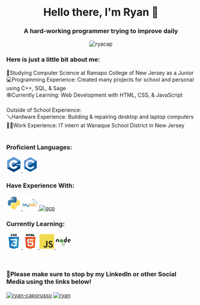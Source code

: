 <h1 align="center">Hello there, I'm Ryan 👋</h1>
<h3 align="center">A hard-working programmer trying to improve daily</h3>
<p align="center"> <img src="https://komarev.com/ghpvc/?username=ryacap&label=Profile%20views&color=0e75b6&style=flat" alt="ryacap" /> </p>

<h3>Here is just a little bit about me:</h3>
                📖Studying Computer Science at Ramapo College of New Jersey as a Junior<br/>
                💻Programming Experience: Created many projects for school and personal using C++, SQL, & Sage<br/>
                🕸️Currently Learning: Web Development with HTML, CSS, & JavaScript<br/>
                <br/>
                Outside of School Experience:<br/>
                🪛Hardware Experience: Building & repairing desktop and laptop computers<br/>
                👨‍💻Work Experience: IT intern at Wanaque School District in New Jersey<br/>
                <br/>

<h3 align="left">Proficient Languages:</h3>
<p align="left"> 
        <a href="https://www.w3schools.com/cpp/" target="_blank" rel="noreferrer"> <img src="https://raw.githubusercontent.com/devicons/devicon/master/icons/cplusplus/cplusplus-original.svg" alt="cplusplus" width="40" height="40"/> </a> 
        <a href="https://www.cprogramming.com/" target="_blank" rel="noreferrer"> <img src="https://raw.githubusercontent.com/devicons/devicon/master/icons/c/c-original.svg" alt="c" width="40" height="40"/> </a>
</p>

<h3 align="left">Have Experience With:</h3>
<p align="left">
        <a href="https://www.python.org" target="_blank" rel="noreferrer"> <img src="https://raw.githubusercontent.com/devicons/devicon/master/icons/python/python-original.svg" alt="python" width="40" height="40"/> </a>
        <a href="https://www.mysql.com/" target="_blank" rel="noreferrer"> <img src="https://raw.githubusercontent.com/devicons/devicon/master/icons/mysql/mysql-original-wordmark.svg" alt="mysql" width="40" height="40"/> </a> 
        <a href="https://cloud.google.com" target="_blank" rel="noreferrer"> <img src="https://www.vectorlogo.zone/logos/google_cloud/google_cloud-icon.svg" alt="gcp" width="40" height="40"/> </a>
</p>

<h3 align="left">Currently Learning:</h3>
<p align="left">
        <a href="https://www.w3schools.com/css/" target="_blank" rel="noreferrer"> <img src="https://raw.githubusercontent.com/devicons/devicon/master/icons/css3/css3-original-wordmark.svg" alt="css3" width="40" height="40"/> </a> 
        <a href="https://www.w3.org/html/" target="_blank" rel="noreferrer"> <img src="https://raw.githubusercontent.com/devicons/devicon/master/icons/html5/html5-original-wordmark.svg" alt="html5" width="40" height="40"/> </a> 
        <a href="https://developer.mozilla.org/en-US/docs/Web/JavaScript" target="_blank" rel="noreferrer"> <img src="https://raw.githubusercontent.com/devicons/devicon/master/icons/javascript/javascript-original.svg" alt="javascript" width="40" height="40"/> </a>
        <a href="https://nodejs.org" target="_blank" rel="noreferrer"> <img src="https://raw.githubusercontent.com/devicons/devicon/master/icons/nodejs/nodejs-original-wordmark.svg" alt="nodejs" width="40" height="40"/> </a> 
</p>

<br/>

<h3 align="left">🔗Please make sure to stop by my LinkedIn or other Social Media using the links below!</h3>
<p align="left">
<a href="https://www.linkedin.com/in/ryan-caporusso/" target="blank"><img align="center" src="https://raw.githubusercontent.com/rahuldkjain/github-profile-readme-generator/master/src/images/icons/Social/linked-in-alt.svg" alt="ryan-caporusso" height="30" width="40" /></a>
<a href="https://instagram.com/ryancap13" target="blank"><img align="center" src="https://raw.githubusercontent.com/rahuldkjain/github-profile-readme-generator/master/src/images/icons/Social/instagram.svg" alt="ryan" height="30" width="40" /></a>
</p>
